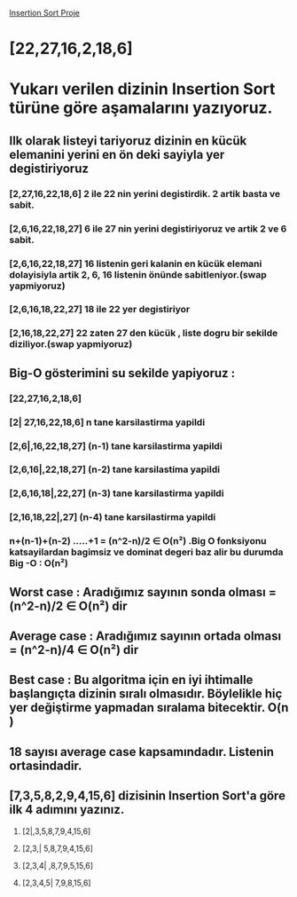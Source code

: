 
[Insertion Sort Proje](https://www.patika.dev)
# [22,27,16,2,18,6]

# Yukarı verilen dizinin Insertion Sort türüne göre aşamalarını yazıyoruz.

## Ilk olarak listeyi tariyoruz  dizinin en kücük elemanini yerini en ön deki sayiyla yer degistiriyoruz

### [2,27,16,22,18,6]  2 ile 22 nin yerini degistirdik. 2 artik basta ve sabit.

### [2,6,16,22,18,27]  6 ile 27 nin yerini degistiriyoruz ve artik 2 ve 6 sabit.

### [2,6,16,22,18,27]  16 listenin geri kalanin en kücük elemani dolayisiyla artik 2, 6, 16  listenin önünde sabitleniyor.(swap yapmiyoruz)

### [2,6,16,18,22,27] 18 ile 22 yer degistiriyor

### [2,16,18,22,27]  22 zaten 27 den kücük , liste dogru bir sekilde diziliyor.(swap yapmiyoruz)

## Big-O gösterimini su sekilde yapiyoruz :

### [22,27,16,2,18,6]

### [2| 27,16,22,18,6] n tane karsilastirma yapildi 

### [2,6|,16,22,18,27] (n-1) tane karsilastirma yapildi

### [2,6,16|,22,18,27] (n-2) tane karsilastima yapildi 

### [2,6,16,18|,22,27] (n-3) tane karsilastirma yapildi

### [2,16,18,22|,27] (n-4) tane karsilastirma yapildi

### n+(n-1)+(n-2) …..+1 = (n^2-n)/2 ∈ O(n²) .Big O fonksiyonu katsayilardan bagimsiz ve dominat degeri baz alir bu durumda Big -O : O(n²)
 
 ## Worst case : Aradığımız sayının sonda olması =   (n^2-n)/2 ∈ O(n²) dir 
 ## Average case : Aradığımız sayının ortada olması =   (n^2-n)/4 ∈ O(n²) dir
## Best case : Bu algoritma için en iyi ihtimalle başlangıçta dizinin sıralı olmasıdır.  Böylelikle hiç yer değiştirme yapmadan sıralama bitecektir. O(n )


## 18 sayısı average case kapsamındadır. Listenin ortasindadir.

##  [7,3,5,8,2,9,4,15,6] dizisinin Insertion Sort'a göre ilk 4 adımını yazınız.

1. [2|,3,5,8,7,9,4,15,6]

2.  [2,3,| 5,8,7,9,4,15,6]

3.  [2,3,4| ,8,7,9,5,15,6]

4. [2,3,4,5| 7,9,8,15,6]

